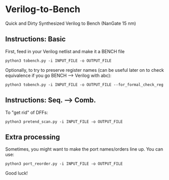 # Verilog-to-Bench
Quick and Dirty Synthesized Verilog to Bench (NanGate 15 nm)

## Instructions: Basic

First, feed in your Verilog netlist and make it a BENCH file

```
python3 tobench.py -i INPUT_FILE -o OUTPUT_FILE 
```

Optionally, to try to preserve register names (can be useful later on to check equivalence if you go BENCH --> Verilog with abc):

```
python3 tobench.py -i INPUT_FILE -o OUTPUT_FILE --for_formal_check_reg
```

## Instructions: Seq. --> Comb.
To "get rid" of DFFs:

```
python3 pretend_scan.py -i INPUT_FILE -o OUTPUT_FILE
```

## Extra processing
Sometimes, you might want to make the port names/orders line up. You can use:
```
python3 port_reorder.py -i INPUT_FILE -o OUTPUT_FILE
```

Good luck!

